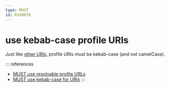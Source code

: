 ```yaml
---
type: MUST
id: R100070
---
```


# use kebab-case profile URIs

Just like [other URIs](./guidelines/020_guidelines/050_naming-conventions/1090_must-use-kebabcase-for-uris.md), profile URIs must be kebab-case (and not camelCase).

::: references

- [MUST use resolvable profile URLs](./guidelines/020_guidelines/040_hypermedia/4010_must-use-resolvable-profile-urls.md)
- [MUST use kebab-case for URIs](./guidelines/020_guidelines/050_naming-conventions/1090_must-use-kebabcase-for-uris.md)
  :::
